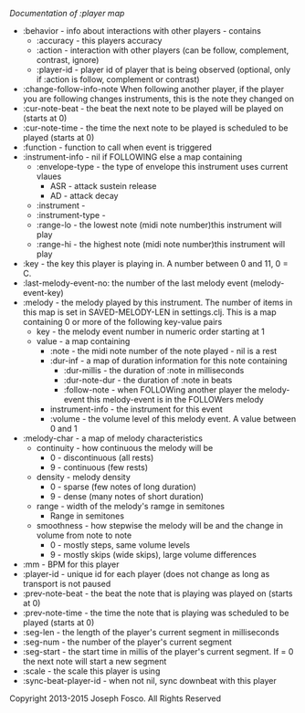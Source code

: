 *Documentation of :player map*

* :behavior - info about interactions with other players - contains
    + :accuracy - this players accuracy
    + :action - interaction with other players (can be follow, complement, contrast, ignore)
    + :player-id - player id of player that is being observed (optional, only if :action is follow, complement or contrast)
* :change-follow-info-note When following another player, if the player you are following changes instruments, this is the note they changed on
* :cur-note-beat - the beat the next note to be played will be played on (starts at 0)
* :cur-note-time - the time the next note to be played is scheduled to be played (starts at 0)
* :function - function to call when event is triggered
* :instrument-info - nil if FOLLOWING else a map containing
    + :envelope-type - the type of envelope this instrument uses current vlaues
      - ASR  - attack sustein release
      - AD   - attack decay
    + :instrument -
    + :instrument-type -
    + :range-lo - the lowest note (midi note number)this instrument will play
    + :range-hi - the highest note (midi note number)this instrument will play
* :key - the key this player is playing in. A number between 0 and 11, 0 = C.
* :last-melody-event-no: the number of the last melody event (melody-event-key)
* :melody - the melody played by this instrument. The number of items in this map
            is set in SAVED-MELODY-LEN in settings.clj. This is a map containing 0
            or more of the following key-value pairs
    + key - the melody event number in numeric order starting at 1
    + value - a map containing
      - :note - the midi note number of the note played - nil is a rest
      - :dur-inf - a map of duration information for this note containing
        * :dur-millis - the duration of :note in milliseconds
        * :dur-note-dur - the duration of :note in beats
        * :follow-note - when FOLLOWing another player the melody-event this melody-event is in the FOLLOWers melody
      -  instrument-info - the instrument for this event
      - :volume - the volume level of this melody event. A value between 0 and 1
* :melody-char - a map of melody characteristics
    + continuity - how continuous the melody will be
        - 0 - discontinuous (all rests)
        - 9 - continuous (few rests)
    + density - melody density
        - 0 - sparse (few notes of long duration)
        - 9 - dense (many notes of short duration)
    + range - width of the melody's ramge in semitones
        - Range in semitones
    + smoothness - how stepwise the melody will be and the change in volume from note to note
        - 0 - mostly steps, same volume levels
        - 9 - mostly skips (wide skips), large volume differences
* :mm - BPM for this player
* :player-id - unique id for each player (does not change as long as transport is not paused
* :prev-note-beat - the beat the note that is playing was played on (starts at 0)
* :prev-note-time - the time the note that is playing was scheduled to be played (starts at 0)
* :seg-len - the length of the player's current segment in milliseconds
* :seg-num - the number of the player's current segment
* :seg-start - the start time in millis of the player's current segment. If = 0 the next note will start a new segment
* :scale - the scale this player is using
* :sync-beat-player-id - when not nil, sync downbeat with this player

Copyright 2013-2015  Joseph Fosco. All Rights Reserved
